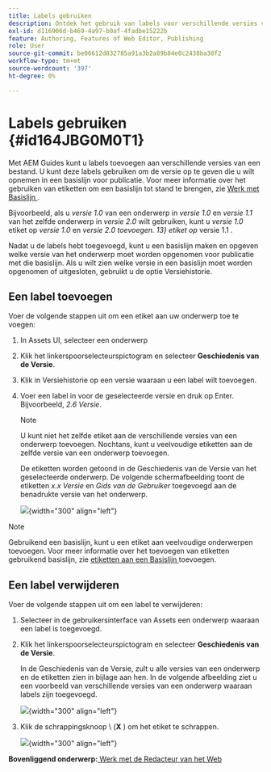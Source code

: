```yaml
---
title: Labels gebruiken
description: Ontdek het gebruik van labels voor verschillende versies van een bestand in AEM Guides. Leer hoe te om een etiket aan een versie van een onderwerp toe te voegen of te schrappen.
exl-id: d116906d-b469-4a97-b0af-4fadbe15222b
feature: Authoring, Features of Web Editor, Publishing
role: User
source-git-commit: be06612d832785a91a3b2a89b84e0c2438ba30f2
workflow-type: tm+mt
source-wordcount: '397'
ht-degree: 0%

---
```


# Labels gebruiken {#id164JBG0M0T1}

Met AEM Guides kunt u labels toevoegen aan verschillende versies van een bestand. U kunt deze labels gebruiken om de versie op te geven die u wilt opnemen in een basislijn voor publicatie. Voor meer informatie over het gebruiken van etiketten om een basislijn tot stand te brengen, zie [ Werk met Basislijn ](generate-output-use-baseline-for-publishing.md#).

Bijvoorbeeld, als u *versie 1.0* van een onderwerp in *versie 1.0* en *versie 1.1* van het zelfde onderwerp in *versie 2.0* wilt gebruiken, kunt u *versie 1.0* etiket op *versie 1.0* en *versie 2.0 toevoegen. 13} etiket op* versie 1.1 *.*

Nadat u de labels hebt toegevoegd, kunt u een basislijn maken en opgeven welke versie van het onderwerp moet worden opgenomen voor publicatie met die basislijn. Als u wilt zien welke versie in een basislijn moet worden opgenomen of uitgesloten, gebruikt u de optie Versiehistorie.

## Een label toevoegen

Voer de volgende stappen uit om een etiket aan uw onderwerp toe te voegen:

1. In Assets UI, selecteer een onderwerp
1. Klik het linkerspoorselecteurspictogram en selecteer **Geschiedenis van de Versie**.
1. Klik in Versiehistorie op een versie waaraan u een label wilt toevoegen.

1. Voer een label in voor de geselecteerde versie en druk op Enter. Bijvoorbeeld, *2.6 Versie*.

   >[!NOTE]
   >
   > U kunt niet het zelfde etiket aan de verschillende versies van een onderwerp toevoegen. Nochtans, kunt u veelvoudige etiketten aan de zelfde versie van een onderwerp toevoegen.

   De etiketten worden getoond in de Geschiedenis van de Versie van het geselecteerde onderwerp. De volgende schermafbeelding toont de etiketten *x.x Versie* en *Gids van de Gebruiker* toegevoegd aan de benadrukte versie van het onderwerp.

   ![](images/labels.png){width="300" align="left"}

>[!NOTE]
>
> Gebruikend een basislijn, kunt u een etiket aan veelvoudige onderwerpen toevoegen. Voor meer informatie over het toevoegen van etiketten gebruikend basislijn, zie [ etiketten aan een Basislijn ](generate-output-use-baseline-for-publishing.md#id184KD0T305Z) toevoegen.

## Een label verwijderen

Voer de volgende stappen uit om een label te verwijderen:

1. Selecteer in de gebruikersinterface van Assets een onderwerp waaraan een label is toegevoegd.
1. Klik het linkerspoorselecteurspictogram en selecteer **Geschiedenis van de Versie**.

   In de Geschiedenis van de Versie, zult u alle versies van een onderwerp en de etiketten zien in bijlage aan hen. In de volgende afbeelding ziet u een voorbeeld van verschillende versies van een onderwerp waaraan labels zijn toegevoegd.

   ![](images/labels.png){width="300" align="left"}

1. Klik de schrappingsknoop \ (**X** \) om het etiket te schrappen.

   ![](images/delete-labels.png){width="300" align="left"}


**Bovenliggend onderwerp:**[ Werk met de Redacteur van het Web ](web-editor.md)
